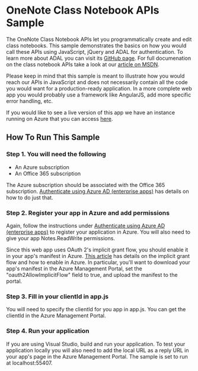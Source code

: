 OneNote Class Notebook APIs Sample
===================================

The OneNote Class Notebook APIs let you programmatically create and edit class notebooks. This sample 
demonstrates the basics on how you would call these APIs using JavaScript, jQuery and ADAL for authentication.
To learn more about ADAL you can visit its 
[GitHub page](https://github.com/AzureAD/azure-activedirectory-library-for-js). For full documenation on 
the class notebook APIs take a look at our 
[article on MSDN](https://msdn.microsoft.com/office/office365/howto/onenote-classnotebook).

Please keep in mind that this sample is meant to illustrate how you would reach our APIs in JavaScript
and does not necessarily contain all the code you would want for a production-ready application. In a 
more complete web app you would probably use a framework like AngularJS, add more specific error handling,
 etc.

If you would like to see a live version of this app we have an instance running on Azure that 
you can access [here](http://onenoteedusample.azurewebsites.net/).

## How To Run This Sample

### Step 1. You will need the following
- An Azure subscription
- An Office 365 subscription

The Azure subscription should be associated with the Office 365 subscription. 
[Authenticate using Azure AD (enterprise apps)](https://msdn.microsoft.com/office/office365/howto/onenote-auth#aad-auth)
has details on how to do just that.

### Step 2. Register your app in Azure and add permissions
Again, follow the instructions under 
[Authenticate using Azure AD (enterprise apps)](https://msdn.microsoft.com/office/office365/howto/onenote-auth#aad-auth)
to register your application in Azure. You will also need to give your app Notes.ReadWrite permissions.

Since this web app uses OAuth 2's implicit grant flow, you should 
enable it in your app's manifest in Azure. 
[This article](https://azure.microsoft.com/en-us/documentation/articles/active-directory-authentication-scenarios/#single-page-application-spa)
has details on the implicit grant flow and how to enable in Azure. In particular, you'll want to download
your app's manifest in the Azure Management Portal, set the "oauth2AllowImplicitFlow" field to true, and 
upload the manifest to the portal.

### Step 3. Fill in your clientId in app.js
You will need to specify the clientId for you app in app.js. You can get the clientId in the Azure Management
Portal. 

### Step 4. Run your application
If you are using Visual Studio, build and run your application. To test your application locally you will
also need to add the local URL as a reply URL in your app's page in the Azure Management Portal. The sample is
set to run at localhost:55407.